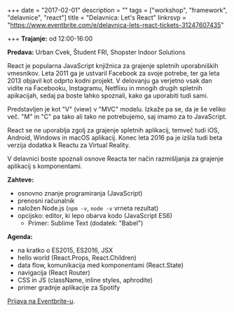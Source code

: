 +++
date = "2017-02-01"
description = ""
tags = ["workshop", "framework", "delavnice", "react"]
title = "Delavnica: Let's React"
linkrsvp = "https://www.eventbrite.com/e/delavnica-lets-react-tickets-31247607435"

+++
**Trajanje:** od 12:00-16:00

**Predava:** Urban Cvek, Študent FRI, Shopster Indoor Solutions

React je popularna JavaScript knjižnica za grajenje spletnih uporabniških vmesnikov. Leta 2011 ga je ustvaril Facebook za svoje potrebe, ter ga leta 2013 objavil kot odprto kodni projekt. V delovanju ga verjetno vsak dan vidite na Facebooku, Instagramu, Netflixu in mnogih drugih spletnih apikacijah, sedaj pa boste lahko spoznali, kako ga uporabiti tudi sami.

Predstavljen je kot "V" (view) v "MVC" modelu. Izkaže pa se, da je še veliko več. "M" in "C" pa tako ali tako ne potrebujemo, saj imamo za to JavaScript.

<!--more-->

React se ne uporablja zgolj za grajenje spletnih aplikacij, temveč tudi iOS, Android, Windows in macOS aplikacij. Konec leta 2016 pa je izšla tudi beta verzija dodatka k Reactu za Virtual Reality.

V delavnici boste spoznali osnove Reacta ter način razmišljanja za grajenje aplikacij s komponentami.

**Zahteve:**

- osnovno znanje programiranja (JavaScript)
- prenosni računalnik
- naložen Node.js (`npm -v`, `node -v` vrneta rezultat)
- opcijsko: editor, ki lepo obarva kodo (JavaScript ES6)
  - Primer: Sublime Text (dodatek: "Babel")

**Agenda:**

- na kratko o ES2015, ES2016, JSX
- hello world (React.Props, React.Children)
- data flow, komunikacija med komponentami (React.State)
- navigacija (React Router)
- CSS in JS (className, inline styles, aphrodite)
- primer gradnje aplikacije za Spotify

[Prijava na Eventbrite-u](https://www.eventbrite.com/e/delavnica-lets-react-tickets-31247607435).
